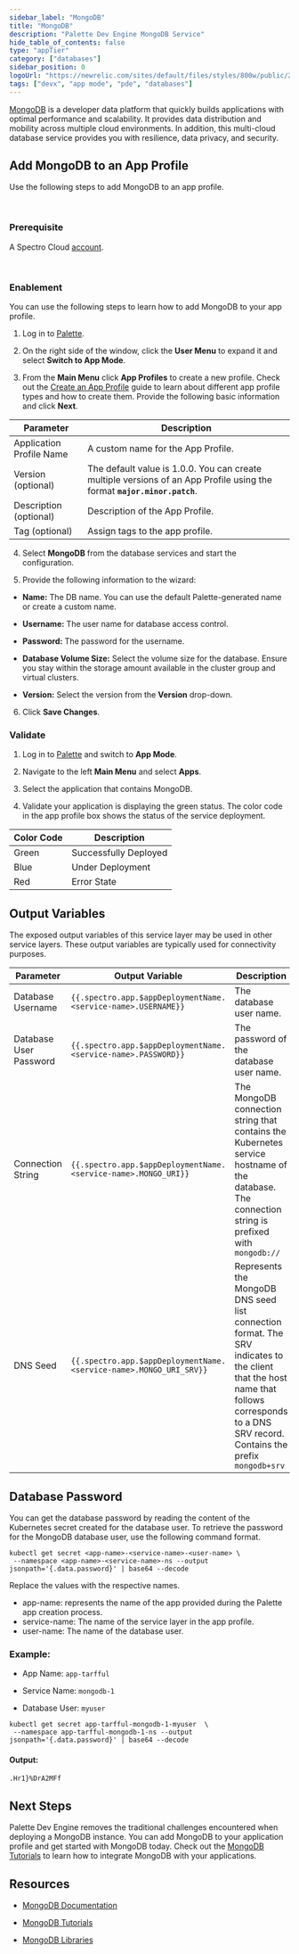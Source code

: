 ```yaml
---
sidebar_label: "MongoDB"
title: "MongoDB"
description: "Palette Dev Engine MongoDB Service"
hide_table_of_contents: false
type: "appTier"
category: ["databases"]
sidebar_position: 0
logoUrl: "https://newrelic.com/sites/default/files/styles/800w/public/2021-10/mongo_logo.jpg?itok=Z1PabBZB"
tags: ["devx", "app mode", "pde", "databases"]
---
```


[MongoDB](https://www.mongodb.com/) is a developer data platform that quickly builds applications with optimal
performance and scalability. It provides data distribution and mobility across multiple cloud environments. In addition,
this multi-cloud database service provides you with resilience, data privacy, and security.

## Add MongoDB to an App Profile

Use the following steps to add MongoDB to an app profile.

<br />

### Prerequisite

A Spectro Cloud [account](https://www.spectrocloud.com/get-started/).

<br />

### Enablement

You can use the following steps to learn how to add MongoDB to your app profile.

1. Log in to [Palette](https://console.spectrocloud.com).

2. On the right side of the window, click the **User Menu** to expand it and select **Switch to App Mode**.

3. From the **Main Menu** click **App Profiles** to create a new profile. Check out the
   [Create an App Profile](../../../profiles/app-profiles/create-app-profiles/create-app-profiles.md) guide to learn
   about different app profile types and how to create them. Provide the following basic information and click **Next**.

| **Parameter**            | **Description**                                                                                                          |
| ------------------------ | ------------------------------------------------------------------------------------------------------------------------ |
| Application Profile Name | A custom name for the App Profile.                                                                                       |
| Version (optional)       | The default value is 1.0.0. You can create multiple versions of an App Profile using the format **`major.minor.patch`**. |
| Description (optional)   | Description of the App Profile.                                                                                          |
| Tag (optional)           | Assign tags to the app profile.                                                                                          |

4. Select **MongoDB** from the database services and start the configuration.

5. Provide the following information to the wizard:

- **Name:** The DB name. You can use the default Palette-generated name or create a custom name.
- **Username:** The user name for database access control.
- **Password:** The password for the username.
- **Database Volume Size:** Select the volume size for the database. Ensure you stay within the storage amount available
  in the cluster group and virtual clusters.

- **Version:** Select the version from the **Version** drop-down.

6. Click **Save Changes**.

### Validate

1. Log in to [Palette](https://console.spectrocloud.com) and switch to **App Mode**.

2. Navigate to the left **Main Menu** and select **Apps**.

3. Select the application that contains MongoDB.

4. Validate your application is displaying the green status. The color code in the app profile box shows the status of
   the service deployment.

| **Color Code** | **Description**       |
| -------------- | --------------------- |
| Green          | Successfully Deployed |
| Blue           | Under Deployment      |
| Red            | Error State           |

## Output Variables

The exposed output variables of this service layer may be used in other service layers. These output variables are
typically used for connectivity purposes.

| Parameter              | Output Variable                                                    | Description                                                                                                                                                                                |
| ---------------------- | ------------------------------------------------------------------ | ------------------------------------------------------------------------------------------------------------------------------------------------------------------------------------------ |
| Database Username      | `{{.spectro.app.$appDeploymentName.<service-name>.USERNAME}}`      | The database user name.                                                                                                                                                                    |
| Database User Password | `{{.spectro.app.$appDeploymentName.<service-name>.PASSWORD}}`      | The password of the database user name.                                                                                                                                                    |
| Connection String      | `{{.spectro.app.$appDeploymentName.<service-name>.MONGO_URI}}`     | The MongoDB connection string that contains the Kubernetes service hostname of the database. The connection string is prefixed with `mongodb://`                                           |
| DNS Seed               | `{{.spectro.app.$appDeploymentName.<service-name>.MONGO_URI_SRV}}` | Represents the MongoDB DNS seed list connection format. The SRV indicates to the client that the host name that follows corresponds to a DNS SRV record. Contains the prefix `mongodb+srv` |

## Database Password

You can get the database password by reading the content of the Kubernetes secret created for the database user. To
retrieve the password for the MongoDB database user, use the following command format.

```shell
kubectl get secret <app-name>-<service-name>-<user-name> \
 --namespace <app-name>-<service-name>-ns --output jsonpath='{.data.password}' | base64 --decode
```

Replace the values with the respective names.

- app-name: represents the name of the app provided during the Palette app creation process.
- service-name: The name of the service layer in the app profile.
- user-name: The name of the database user.

### Example:

- App Name: `app-tarfful`

- Service Name: `mongodb-1`

- Database User: `myuser`

```shell
kubectl get secret app-tarfful-mongodb-1-myuser  \
 --namespace app-tarfful-mongodb-1-ns --output jsonpath='{.data.password}' | base64 --decode
```

#### Output:

```shell hideClipboard
.Hr1}%DrA2MFf
```

## Next Steps

Palette Dev Engine removes the traditional challenges encountered when deploying a MongoDB instance. You can add MongoDB
to your application profile and get started with MongoDB today. Check out the
[MongoDB Tutorials](https://www.mongodb.com/docs/manual/tutorial/) to learn how to integrate MongoDB with your
applications.

## Resources

- [MongoDB Documentation](https://www.mongodb.com/docs/)

- [MongoDB Tutorials](https://www.mongodb.com/docs/manual/tutorial/)

- [MongoDB Libraries](https://www.mongodb.com/docs/drivers/)
